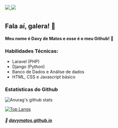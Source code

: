 <p>
<a href="mailto:davymatossg@gmail.com" target="_blank">
<img src="https://camo.githubusercontent.com/2ddaca6465df34255a9431f5ebb85ca440d06625/68747470733a2f2f696d672e736869656c64732e696f2f62616467652f2d476d61696c2d6331343433383f7374796c653d666c61742d737175617265266c6f676f3d476d61696c266c6f676f436f6c6f723d7768697465266c696e6b3d6d61696c746f3a6c75636173676462697474656e636f75727440676d61696c2e636f6d">
</a>
<a href="https://www.linkedin.com/in/davy-matos-59570417b/" target="_blank">
  <img src="https://camo.githubusercontent.com/690733eed2d666fbb6b80a8534e5eda24197f5e0/68747470733a2f2f696d672e736869656c64732e696f2f62616467652f2d4c696e6b6564496e2d626c75653f7374796c653d666c61742d737175617265266c6f676f3d4c696e6b6564696e266c6f676f436f6c6f723d7768697465266c696e6b3d68747470733a2f2f7777772e6c696e6b6564696e2e636f6d2f696e2f6c756361732d62697474656e636f7572742f">
</a>
</p>

#
## Fala aí, galera! 👋

#### Meu nome é Davy de Matos e esse é o meu Github! 🤟

### Habilidades Técnicas: 

- Laravel (PHP)
- Django (Python)
- Banco de Dados e Análise de dados
- HTML, CSS e Javascript básico

### Estatísticas do Github

![Anurag's github stats](https://github-readme-stats.vercel.app/api?username=davymatos&hide=issues&count_private=true)

[![Top Langs](https://github-readme-stats.vercel.app/api/top-langs/?username=davymatos&hide=php)](https://github.com/anuraghazra/github-readme-stats)



##### :link: <a href="https://davymatos.github.io">davymatos.github.io</a>
